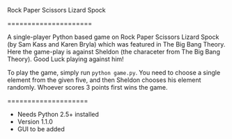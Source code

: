Rock Paper Scissors Lizard Spock

=====================

A single-player Python based game on Rock Paper Scissors Lizard Spock (by Sam Kass and Karen Bryla) which was featured in The Big Bang Theory. Here the game-play is against Sheldon (the characeter from  The Big Bang Theory). Good Luck playing against him!

To play the game, simply run `python game.py`. You need to choose a single element from the given five, and then Sheldon chooses his element randomly. Whoever scores 3 points first wins the game.

====================

* Needs Python 2.5+ installed
* Version 1.1.0
* GUI to be added
